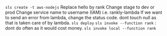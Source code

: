 `sls create -t aws-nodejs`
Replace hello by rank
Change stage to dev or prod
Change service name to username (IAM) i.e. rankly-lambda
If we want to send an error from lambda, change the status code.
dont touch null as that is taken care of by lambda.
`sls deploy`
`sls invoke --function rank` : dont do often as it would cost money.
`sls invoke local --function rank`
